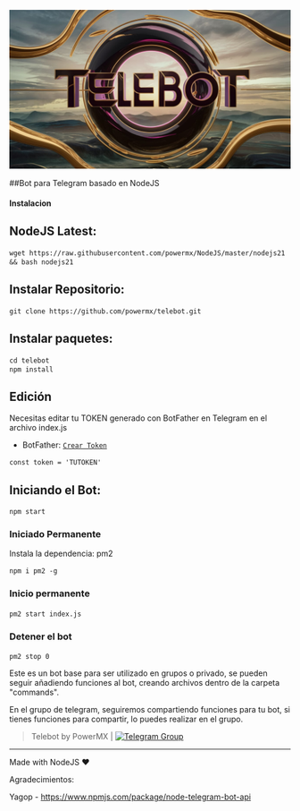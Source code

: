   ![](https://raw.githubusercontent.com/powermx/telebot/main/telebot.jpg)

##Bot para Telegram basado en NodeJS


#### Instalacion

## NodeJS Latest:

```
wget https://raw.githubusercontent.com/powermx/NodeJS/master/nodejs21 && bash nodejs21
```

## Instalar Repositorio:
```
git clone https://github.com/powermx/telebot.git
```

## Instalar paquetes:
```
cd telebot
npm install
```

## Edición 
Necesitas editar tu TOKEN generado con BotFather en Telegram en el archivo index.js
- BotFather: [`Crear Token`](https://t.me/BotFather)
```
const token = 'TUTOKEN'
```

## Iniciando el Bot:
```
npm start
```

### Iniciado Permanente
Instala la dependencia: pm2
```
npm i pm2 -g
```

### Inicio permanente 

`pm2 start index.js`

### Detener el bot 

`pm2 stop 0`


Este es un bot base para ser utilizado en grupos o privado, se pueden seguir añadiendo funciones al bot, creando archivos dentro de la carpeta "commands".

En el grupo de telegram, seguiremos compartiendo funciones para tu bot, si tienes funciones para compartir, lo puedes realizar en el grupo.



> Telebot by PowerMX | [![Telegram Group](https://patrolavia.github.io/telegram-badge/chat.png)](https://t.me/vpnmx)
                
----
Made with NodeJS ♥

Agradecimientos:

Yagop - https://www.npmjs.com/package/node-telegram-bot-api
